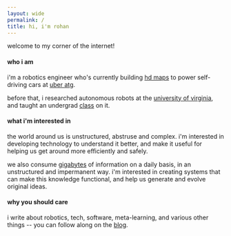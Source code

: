 ```yaml
---
layout: wide
permalink: /
title: hi, i'm rohan
---
```

welcome to my corner of the internet!

#### who i am
i'm a robotics engineer who's currently building [hd maps](https://www.uber.com/us/en/atg/research-and-development/mapping/) to power self-driving cars at [uber atg](https://www.uber.com/us/en/atg/).

before that, i researched autonomous robots at the [university of virginia](https://virginia.edu), and taught an undergrad [class](https://cs1501.rohanraval.com) on it.


#### what i'm interested in
the world around us is unstructured, abstruse and complex. i'm interested in developing technology to understand it better, and make it useful for helping us get around more efficiently and safely.

we also consume [gigabytes](https://www.nytimes.com/2009/12/10/technology/10data.html) of information on a daily basis, in an unstructured and impermanent way. i'm interested in creating systems that can make this knowledge functional, and help us generate and evolve original ideas.

#### why you should care

i write about robotics, tech, software, meta-learning, and various other things -- you can follow along on the [blog](/blog).